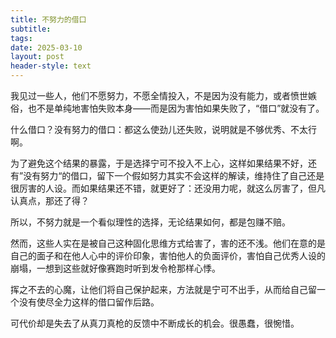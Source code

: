 ```yaml
---
title: 不努力的借口
subtitle: 
tags: 
date: 2025-03-10
layout: post
header-style: text
---
```


我见过一些人，他们不愿努力，不愿全情投入，不是因为没有能力，或者愤世嫉俗，也不是单纯地害怕失败本身——而是因为害怕如果失败了，“借口”就没有了。  
  
什么借口？没有努力的借口：都这么使劲儿还失败，说明就是不够优秀、不太行啊。  
  
为了避免这个结果的暴露，于是选择宁可不投入不上心，这样如果结果不好，还有”没有努力“的借口，留下一个假如努力其实不会这样的解读，维持住了自己还是很厉害的人设。而如果结果还不错，就更好了：还没用力呢，就这么厉害了，但凡认真点，那还了得？  
  
所以，不努力就是一个看似理性的选择，无论结果如何，都是包赚不赔。  
  
然而，这些人实在是被自己这种固化思维方式给害了，害的还不浅。他们在意的是自己的面子和在他人心中的评价印象，害怕他人的负面评价，害怕自己优秀人设的崩塌，一想到这些就好像赛跑时听到发令枪那样心悸。  
  
挥之不去的心魔，让他们将自己保护起来，方法就是宁可不出手，从而给自己留一个没有使尽全力这样的借口留作后路。  
  
可代价却是失去了从真刀真枪的反馈中不断成长的机会。很愚蠢，很惋惜。